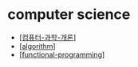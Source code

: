 # computer science

- [[컴퓨터-과학-개론]]
- [[algorithm]]
- [[functional-programming]]

[//begin]: # "Autogenerated link references for markdown compatibility"
[컴퓨터-과학-개론]: 컴퓨터-과학-개론/컴퓨터-과학-개론 "컴퓨터-과학-개론"
[algorithm]: algorithm/algorithm "algorithm"
[functional-programming]: functional-programming "functional programming"
[//end]: # "Autogenerated link references"
